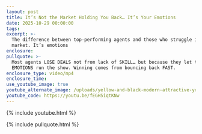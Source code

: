 ```yaml
---
layout: post
title: It’s Not the Market Holding You Back… It’s Your Emotions
date: 2025-10-29 00:00:00
tags:
excerpt: >-
  The difference between top-performing agents and those who struggle isn’t the
  market. It’s emotions
enclosure:
pullquote: >-
  Most agents LOSE DEALS not from lack of SKILL… but because they let their
  EMOTIONS run the show. Winning comes from bouncing back FAST.
enclosure_type: video/mp4
enclosure_time:
use_youtube_image: true
youtube_alternate_image: /uploads/yellow-and-black-modern-attractive-youtube-thumbnail-4.png
youtube_code: https://youtu.be/fEGH5iqtKNw
---
```

{% include youtube.html %}

{% include pullquote.html %}